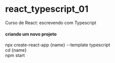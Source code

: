# react_typescript_01  
Curso de React: escrevendo com Typescript  

#### criando um novo projeto  
  
npx create-react-app {name} --template typescript  
cd {name}  
npm start  
